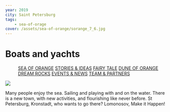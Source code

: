 ```yaml
---
year: 2019
city: Saint Petersburg
tags:
    - sea-of-orage
cover: /assets/sea-of-orange/sorange_7_6.jpg
---
```


# Boats and yachts

<Menu>
<a href="/sea-of-orange">SEA OF ORANGE</a>
<a href="/sea-of-orange/stories-and-ideas">STORIES & IDEAS</a>
<a href="/sea-of-orange/fairytale">FAIRY TALE</a>
<a href="/sea-of-orange/dune-of-orange">DUNE OF ORANGE</a>
<a href="/sea-of-orange/dreamrocks">DREAM ROCKS</a>
<a href="/sea-of-orange/events-and-news">EVENTS & NEWS</a>
<a href="/sea-of-orange/team-and-partners">TEAM & PARTNERS</a>
</Menu>

![](/assets/sea-of-orange/sorange_7_6.jpg)

Many people enjoy the sea. Sailing and playing with and on the water. There is a new town, with new activities, and flourishing like never before. St Petersburg, Kronstadt, who wants to go there? Lomonosov, Make it Happen!
